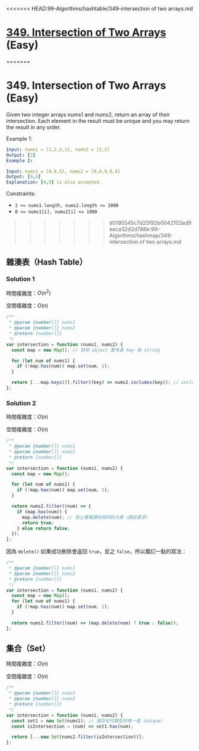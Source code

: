 <<<<<<< HEAD:99-Algorthms/hashtable/349-intersection of two arrays.md
# [349. Intersection of Two Arrays](https://leetcode.com/problems/intersection-of-two-arrays/) (Easy)

=======
# 349. Intersection of Two Arrays (Easy)

Given two integer arrays nums1 and nums2, return an array of their intersection. Each element in the result must be unique and you may return the result in any order.

Example 1:

```yml
Input: nums1 = [1,2,2,1], nums2 = [2,2]
Output: [2]
Example 2:
```

```yml
Input: nums1 = [4,9,5], nums2 = [9,4,9,8,4]
Output: [9,4]
Explanation: [4,9] is also accepted.
```

Constraints:

- `1 <= nums1.length, nums2.length <= 1000`
- `0 <= nums1[i], nums2[i] <= 1000`

>>>>>>> d0190545c7d25f92b0042103ad9eeca32d2d786e:99-Algorthms/hashmap/349-intersection of two arrays.md
## **雜湊表（Hash Table）**

### **Solution 1**

時間複雜度：$O(n ^ 2)$

空間複雜度：$O(n)$

```js
/**
 * @param {number[]} nums1
 * @param {number[]} nums2
 * @return {number[]}
 */
var intersection = function (nums1, nums2) {
  const map = new Map(); // 若用 object 要考慮 key 為 string

  for (let num of nums1) {
    if (!map.has(num)) map.set(num, 1);
  }

  return [...map.keys()].filter((key) => nums2.includes(key)); // includes 也要 O(n)
};
```

### **Solution 2**

時間複雜度：$O(n)$

空間複雜度：$O(n)$

```js
/**
 * @param {number[]} nums1
 * @param {number[]} nums2
 * @return {number[]}
 */
var intersection = function (nums1, nums2) {
  const map = new Map();

  for (let num of nums1) {
    if (!map.has(num)) map.set(num, 1);
  }

  return nums2.filter((num) => {
    if (map.has(num)) {
      map.delete(num); // 防止重複讀到相同的元素（題目要求）
      return true;
    } else return false;
  });
};
```

因為 `delete()` 如果成功刪除會返回 `true`，反之 `false`，所以魔幻一點的寫法：

```js
/**
 * @param {number[]} nums1
 * @param {number[]} nums2
 * @return {number[]}
 */
var intersection = function (nums1, nums2) {
  const map = new Map();
  for (let num of nums1) {
    if (!map.has(num)) map.set(num, 1);
  }

  return nums2.filter((num) => (map.delete(num) ? true : false));
};
```

## **集合（Set）**

時間複雜度：$O(n)$

空間複雜度：$O(n)$

```js
/**
 * @param {number[]} nums1
 * @param {number[]} nums2
 * @return {number[]}
 */
var intersection = function (nums1, nums2) {
  const set1 = new Set(nums1); // 儲存任何類型的唯一值（unique）
  const isIntersection = (num) => set1.has(num);

  return [...new Set(nums2.filter(isIntersection))];
};
```
